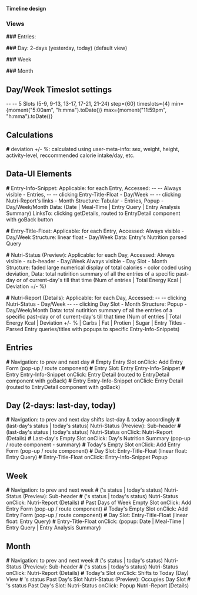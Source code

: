 **Timeline design**

### Views

**###** Entries:

**###** Day: 2-days (yesterday, today) (default view)

**###** Week

**###** Month

## Day/Week Timeslot settings

-- -- 5 Slots (5-9, 9-13, 13-17, 17-21, 21-24)
step={60}
timeslots={4}
min={moment("5:00am", "h:mma").toDate()}
max={moment("11:59pm", "h:mma").toDate()}

## Calculations

**#** deviation +/- %: calculated using user-meta-info: sex, weight, height, activity-level, reccommended calorie intake/day, etc.

## Data-UI Elements

**#** Entry-Info-Snippet:
Applicable: for each Entry,
Accessed:
-- -- Always visible - Entries,
-- -- clicking Entry-Title-Float - Day/Week
-- -- clicking Nutri-Report's links - Month
Structure: Tabular - Entries, Popup - Day/Week/Month
Data: (Date | Meal-Time | Entry Query | Entry Analysis Summary)
LinksTo: clicking getDetails, routed to EntryDetail component with goBack button

**#** Entry-Title-Float:
Applicable: for each Entry,
Accessed: Always visible - Day/Week
Structure: linear float - Day/Week
Data: Entry's Nutrition parsed Query

**#** Nutri-Status (Preview):
Applicable: for each Day,
Accessed:
Always visible - sub-header - Day/Week
Always visible - Day Slot - Month
Structure: faded large numerical display of total calories - color coded using deviation,
Data: total nutirition summary of all the entries of a specific past-day or of current-day's till that time (Num of entries | Total Energy Kcal | Deviation +/- %)

**#** Nutri-Report (Details):
Applicable: for each Day,
Accessed:
-- -- clicking Nutri-Status - Day/Week
-- -- clicking Day Slot - Month
Structure: Popup - Day/Week/Month
Data: total nutirition summary of all the entries of a specific past-day or of current-day's till that time (Num of entries | Total Energy Kcal | Deviation +/- % | Carbs | Fat | Protien | Sugar | Entry Titles - Parsed Entry queries/titles with popups to specific Entry-Info-Snippets)

## Entries

**#** Navigation: to prev and next day
**#** Empty Entry Slot onClick: Add Entry Form (pop-up / route component)
**#** Entry Slot: Entry Entry-Info-Snippet
**#** Entry Entry-Info-Snippet onClick: Entry Detail (routed to EntryDetail component with goBack)
**#** Entry Entry-Info-Snippet onClick: Entry Detail (routed to EntryDetail component with goBack)

## Day (2-days: last-day, today)

**#** Navigation: to prev and next day shifts last-day & today accordingly
**#** (last-day's status | today's status) Nutri-Status (Preview): Sub-header
**#** (last-day's status | today's status) Nutri-Status onClick: Nutri-Report (Details)
**#** Last-day's Empty Slot onClick: Day's Nutrition Summary (pop-up / route component - summary)
**#** Today's Empty Slot onClick: Add Entry Form (pop-up / route component)
**#** Day Slot: Entry-Title-Float (linear float: Entry Query)
**#** Entry-Title-Float onClick: Entry-Info-Snippet Popup

## Week

**#** Navigation: to prev and next week
**#** (<day-name>'s status | today's status) Nutri-Status (Preview): Sub-header
**#** (<day-name>'s status | today's status) Nutri-Status onClick: Nutri-Report (Details)
**#** Past Days of Week Empty Slot onClick: Add Entry Form (pop-up / route component)
**#** Today's Empty Slot onClick: Add Entry Form (pop-up / route component)
**#** Day Slot: Entry-Title-Float (linear float: Entry Query)
**#** Entry-Title-Float onClick: (popup: Date | Meal-Time | Entry Query | Entry Analysis Summary)

## Month

**#** Navigation: to prev and next week
**#** (<day-name>'s status | today's status) Nutri-Status (Preview): Sub-header
**#** (<day-name>'s status | today's status) Nutri-Status onClick: Nutri-Report (Details)
**#** Today's Slot onClick: Shifts to Today (Day) View
**#** <date>'s status Past Day's Slot Nutri-Status (Preview): Occupies Day Slot
**#** <date>'s status Past Day's Slot: Nutri-Status onClick: Popup Nutri-Report (Details)
